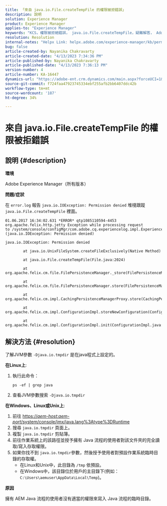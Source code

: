 ```yaml
---
title: 「來自 java.io.File.createTempFile 的權限被拒錯誤」
description: 說明
solution: Experience Manager
product: Experience Manager
applies-to: "Experience Manager"
keywords: "KCS，權限被拒絕錯誤， java.io.File.createTempFile，疑難解答， Adobe Experience Manager"
resolution: Resolution
internal-notes: "Helpx Link: helpx.adobe.com/experience-manager/kb/permission_denied_error_from_java_io_file.html"
bug: false
article-created-by: Nayanika Chakravarty
article-created-date: "4/13/2023 7:34:36 PM"
article-published-by: Nayanika Chakravarty
article-published-date: "4/13/2023 7:36:13 PM"
version-number: 4
article-number: KA-16447
dynamics-url: "https://adobe-ent.crm.dynamics.com/main.aspx?forceUCI=1&pagetype=entityrecord&etn=knowledgearticle&id=96b1b835-32da-ed11-a7c7-6045bd0067ea"
source-git-commit: f724faa47923745334ebf255afb2bb6407ddc42b
workflow-type: tm+mt
source-wordcount: '187'
ht-degree: 34%

---
```


# 來自 java.io.File.createTempFile 的權限被拒錯誤

## 說明 {#description}


<b>環境</b>

Adobe Experience Manager（所有版本）

<b>問題/症狀</b>

在 `error.log` 報告 `java.io.IOException: Permission denied` 堆棧跟蹤 `java.io.File.createTempFile` 裡面。


```
01.06.2017 16:34:02.631 *ERROR* qtp1085110594-4453 org.apache.felix.http.jetty Exception while processing request to /system/console/configMgr/com.adobe.cq.experiencelog.impl.ExperienceLogConfigServlet (java.io.IOException: Permission denied)

java.io.IOException: Permission denied

        at java.io.UnixFileSystem.createFileExclusively(Native Method)

        at java.io.File.createTempFile(File.java:2024)

        at org.apache.felix.cm.file.FilePersistenceManager._store(FilePersistenceManager.java:699)

        at org.apache.felix.cm.file.FilePersistenceManager.store(FilePersistenceManager.java:660)

        at org.apache.felix.cm.impl.CachingPersistenceManagerProxy.store(CachingPersistenceManagerProxy.java:242)

        at org.apache.felix.cm.impl.ConfigurationImpl.storeNewConfiguration(ConfigurationImpl.java:462)

        at org.apache.felix.cm.impl.ConfigurationImpl.init(ConfigurationImpl.java:183)
```





## 解決方法 {#resolution}


了解JVM參數 `-Djava.io.tmpdir` 是在java程式上設定的。

<b>在Linux上</b>:

1. 執行此命令：

   ```
   ps -ef | grep java
   ```
2. 查看JVM參數搜索 `-Djava.io.tmpdir`


<b>在Windows、Linux或Unix上</b>:

1. 前往 [https://*aem-host:aem-port*/system/console/jmx/java.lang%3Atype%3DRuntime](http://aem-host:aem-port/system/console/jmx/java.lang%3Atype%3DRuntime)
2. 搜尋 `java.io.tmpdir` 頁面上。
3. 複製 `java.io.tmpdir` 剪貼簿。
4.    前往作業系統上的該路徑並授予擁有 Java 流程的使用者對該文件夾的完全讀取/寫入存取權限。
5. 如果你找不到 `java.io.tmpdir`參數，然後授予使用者對預設作業系統臨時目錄的存取權。
   - 在Linux和Unix中，此目錄為 `/tmp` 依預設。
   - 在Windows中，該目錄位於用戶的主目錄下(例如： `C:\Users\aemuser\AppData\Local\Temp`)。


<b>原因</b>

擁有 AEM Java 流程的使用者沒有適當的權限來寫入 Java 流程的臨時目錄。
